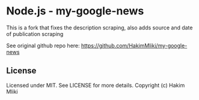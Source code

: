 Node.js - my-google-news
=====================

This is a fork that fixes the description scraping, also adds source and date of publication scraping

See original github repo here: https://github.com/HakimMliki/my-google-news


License
-------
Licensed under MIT. See LICENSE for more details.
Copyright (c) Hakim Mliki
